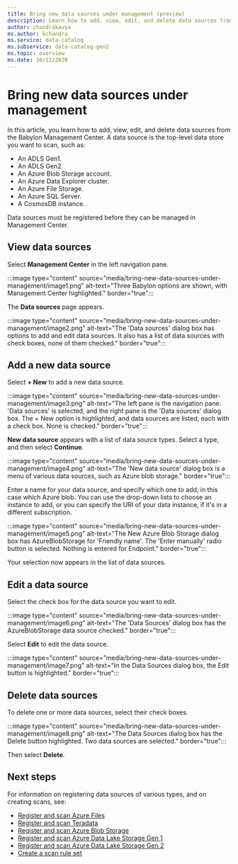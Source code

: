```yaml
---
title: Bring new data sources under management (preview)
description: Learn how to add, view, edit, and delete data sources from the Babylon Management Center.
author: chandrakavya
ms.author: kchandra
ms.service: data-catalog
ms.subservice: data-catalog-gen2
ms.topic: overview
ms.date: 10/12/2020
---
```

# Bring new data sources under management

In this article, you learn how to add, view, edit, and delete data sources from the Babylon Management Center. A data source is the top-level data store you want to scan, such as:

- An ADLS Gen1.
- An ADLS Gen2.
- An Azure Blob Storage account.
- An Azure Data Explorer cluster.
- An Azure File Storage.
- An Azure SQL Server.
- A CosmosDB instance.

Data sources must be registered before they can be managed in Management Center.

## View data sources

Select **Management Center** in the left navigation pane.

:::image type="content" source="media/bring-new-data-sources-under-management/image1.png" alt-text="Three Babylon options are shown, with Management Center highlighted." border="true":::

The **Data sources** page appears.

:::image type="content" source="media/bring-new-data-sources-under-management/image2.png" alt-text="The 'Data sources' dialog box has options to add and edit data sources. It also has a list of data sources with check boxes, none of them checked." border="true":::

## Add a new data source

Select **+ New** to add a new data source.

:::image type="content" source="media/bring-new-data-sources-under-management/image3.png" alt-text="The left pane is the navigation pane. 'Data sources' is selected, and the right pane is the 'Data sources' dialog box. The + New option is highlighted, and data sources are listed, each with a check box. None is checked." border="true":::

**New data source** appears with a list of data source types. Select a type, and then select **Continue**.

:::image type="content" source="media/bring-new-data-sources-under-management/image4.png" alt-text="The 'New data source' dialog box is a menu of various data sources, such as Azure blob storage." border="true":::

Enter a name for your data source, and specify which one to add, in this case which Azure blob. You can use the drop-down lists to choose an instance to add, or you can specify the URI of your data instance, if it's in a different subscription.

:::image type="content" source="media/bring-new-data-sources-under-management/image5.png" alt-text="The New Azure Blob Storage dialog box has AzureBlobStorage for 'Friendly name'. The 'Enter manually' radio button is selected. Nothing is entered for Endpoint." border="true":::


Your selection now appears in the list of data sources.

## Edit a data source

Select the check box for the data source you want to edit.

:::image type="content" source="media/bring-new-data-sources-under-management/image6.png" alt-text="The 'Data Sources' dialog box has the AzureBlobStorage data source checked." border="true":::

Select **Edit** to edit the data source.

:::image type="content" source="media/bring-new-data-sources-under-management/image7.png" alt-text="In the Data Sources dialog box, the Edit button is highlighted." border="true":::

## Delete data sources

To delete one or more data sources, select their check boxes.

:::image type="content" source="media/bring-new-data-sources-under-management/image8.png" alt-text="The Data Sources dialog box has the Delete button highlighted. Two data sources are selected." border="true":::

Then select **Delete**.

## Next steps

For information on registering data sources of various types, and on creating scans, see: 

- [Register and scan Azure Files](register-scan-azure-files-storage-source.md)
- [Register and scan Teradata](register-scan-teradata-source.md)
- [Register and scan Azure Blob Storage](register-scan-azure-blob-storage-source.md)
- [Register and scan Azure Data Lake Storage Gen 1](register-scan-adls-gen1.md)
- [Register and scan Azure Data Lake Storage Gen 2](register-scan-adls-gen2.md)
- [Create a scan rule set](create-a-scan-rule-set.md)
